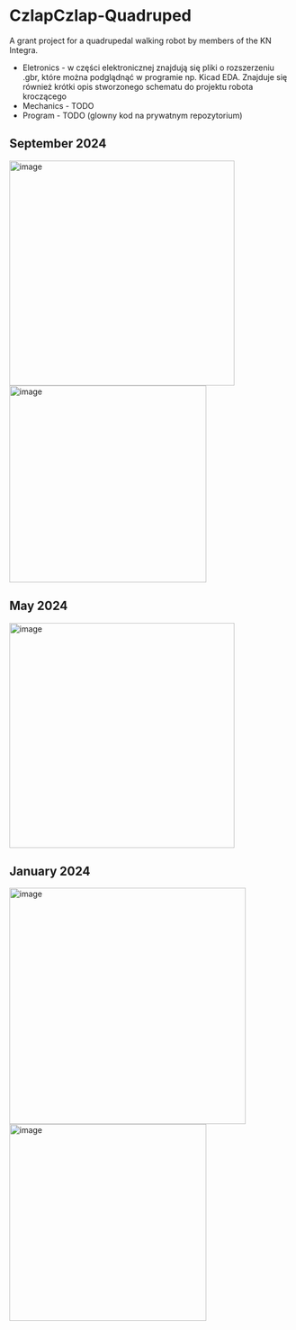 # CzlapCzlap-Quadruped
A grant project for a quadrupedal walking robot by members of the KN Integra.

* Eletronics - w części elektronicznej znajdują się pliki o rozszerzeniu .gbr, które można podglądnąć w programie np. Kicad EDA. Znajduje się również krótki opis stworzonego schematu do projektu robota kroczącego
* Mechanics - TODO
* Program - TODO (glowny kod na prywatnym repozytorium)
## September 2024
<img src="https://github.com/user-attachments/assets/fed065a8-2902-406b-838a-2178db8c4f61" width="400" alt="image">
<img src="https://github.com/user-attachments/assets/2d68844f-1c69-49e7-a02d-baa063ff587b" width="350" alt="image">

## May 2024
<img src="https://github.com/user-attachments/assets/e527cf83-18f6-453f-a4c7-a3b07f945e28" width="400" alt="image">

## January 2024
<img src="https://github.com/user-attachments/assets/e38b28db-053a-4690-8907-4bb93da34687" width="420" alt="image">
<img src="https://github.com/user-attachments/assets/621fd199-b911-4854-95f1-7312a3965fdc" width="350" alt="image">
